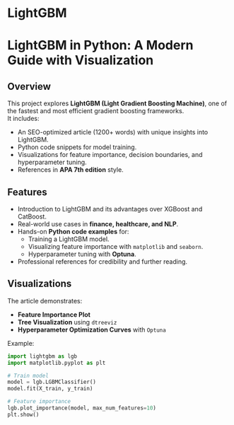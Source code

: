 # LightGBM
# LightGBM in Python: A Modern Guide with Visualization

## Overview
This project explores **LightGBM (Light Gradient Boosting Machine)**, one of the fastest and most efficient gradient boosting frameworks.  
It includes:
- An SEO-optimized article (1200+ words) with unique insights into LightGBM.  
- Python code snippets for model training.  
- Visualizations for feature importance, decision boundaries, and hyperparameter tuning.  
- References in **APA 7th edition** style.  

## Features
- Introduction to LightGBM and its advantages over XGBoost and CatBoost.  
- Real-world use cases in **finance, healthcare, and NLP**.  
- Hands-on **Python code examples** for:
  - Training a LightGBM model.  
  - Visualizing feature importance with `matplotlib` and `seaborn`.  
  - Hyperparameter tuning with **Optuna**.  
- Professional references for credibility and further reading.  

## Visualizations
The article demonstrates:  
- **Feature Importance Plot**  
- **Tree Visualization** using `dtreeviz`  
- **Hyperparameter Optimization Curves** with `Optuna`  

Example:
```python
import lightgbm as lgb
import matplotlib.pyplot as plt

# Train model
model = lgb.LGBMClassifier()
model.fit(X_train, y_train)

# Feature importance
lgb.plot_importance(model, max_num_features=10)
plt.show()
